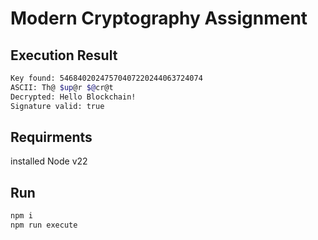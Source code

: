 # Modern Cryptography Assignment

## Execution Result

```bash
Key found: 54684020247570407220244063724074
ASCII: Th@ $up@r $@cr@t
Decrypted: Hello Blockchain!
Signature valid: true
```

## Requirments

installed Node v22

## Run

```bash
npm i
npm run execute
```
